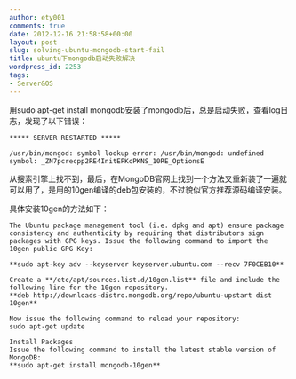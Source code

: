 ```yaml
---
author: ety001
comments: true
date: 2012-12-16 21:58:58+00:00
layout: post
slug: solving-ubuntu-mongodb-start-fail
title: ubuntu下mongodb启动失败解决
wordpress_id: 2253
tags:
- Server&OS
---
```


用sudo apt-get install mongodb安装了mongodb后，总是启动失败，查看log日志，发现了以下错误：
```
***** SERVER RESTARTED *****

/usr/bin/mongod: symbol lookup error: /usr/bin/mongod: undefined symbol: _ZN7pcrecpp2RE4InitEPKcPKNS_10RE_OptionsE
```

从搜索引擎上找不到，最后，在MongoDB官网上找到一个方法又重新装了一遍就可以用了，是用的10gen编译的deb包安装的，不过貌似官方推荐源码编译安装。

具体安装10gen的方法如下：

```
The Ubuntu package management tool (i.e. dpkg and apt) ensure package consistency and authenticity by requiring that distributors sign packages with GPG keys. Issue the following command to import the 10gen public GPG Key:

**sudo apt-key adv --keyserver keyserver.ubuntu.com --recv 7F0CEB10**

Create a **/etc/apt/sources.list.d/10gen.list** file and include the following line for the 10gen repository.
**deb http://downloads-distro.mongodb.org/repo/ubuntu-upstart dist 10gen**

Now issue the following command to reload your repository:
sudo apt-get update

Install Packages
Issue the following command to install the latest stable version of MongoDB:
**sudo apt-get install mongodb-10gen**
```
